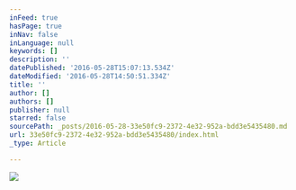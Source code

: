 ```yaml
---
inFeed: true
hasPage: true
inNav: false
inLanguage: null
keywords: []
description: ''
datePublished: '2016-05-28T15:07:13.534Z'
dateModified: '2016-05-28T14:50:51.334Z'
title: ''
author: []
authors: []
publisher: null
starred: false
sourcePath: _posts/2016-05-28-33e50fc9-2372-4e32-952a-bdd3e5435480.md
url: 33e50fc9-2372-4e32-952a-bdd3e5435480/index.html
_type: Article

---
```

![](https://the-grid-user-content.s3-us-west-2.amazonaws.com/83a6de3d-bec4-454c-ac6e-d61d80d91a67.jpg)